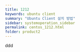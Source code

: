 ```yaml
---
title: 1212
keywords: ubuntu client
summary: "Ubuntu Client 설치 방법"
sidebar: systemoperation_sidebar
permalink: centos_1212.html
folder: product2
---
```



ddd
